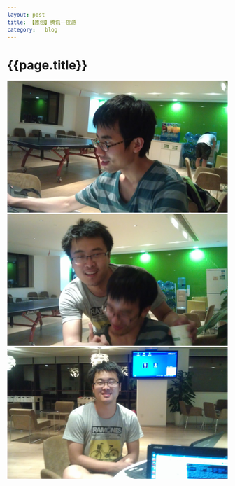 ```yaml
---
layout: post
title: 【原创】腾讯一夜游
category:	blog
---
```


{{page.title}}
===========================

<img src = '/images/photo/life/2013-5-16-0.jpg' >
<br/>
<img src ='/images/photo/life/2013-5-16-1.jpg' >
<br/>
<img src ='/images/photo/life/2013-5-16-2.jpg' >
<br/>

